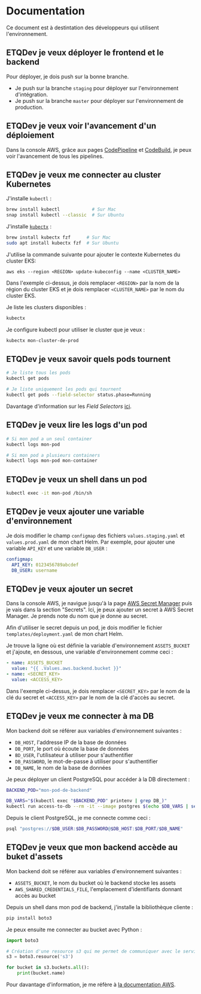 # Documentation

Ce document est à destintation des développeurs qui utilisent l'environnement.

## ETQDev je veux déployer le frontend et le backend

Pour déployer, je dois push sur la bonne branche.

- Je push sur la branche `staging` pour déployer sur l'environnement
  d'intégration.
- Je push sur la branche `master` pour déployer sur l'environnement de
  production.

## ETQDev je veux voir l'avancement d'un déploiement

Dans la console AWS, grâce aux pages [CodePipeline](https://console.aws.amazon.com/codesuite/codepipeline/pipelines) et [CodeBuild](https://console.aws.amazon.com/codesuite/codebuild/projects), je peux voir l'avancement de tous les pipelines.


## ETQDev je veux me connecter au cluster Kubernetes

J'installe `kubectl` :

```bash
brew install kubectl            # Sur Mac
snap install kubectl --classic  # Sur Ubuntu
```

J'installe [`kubectx`](https://github.com/ahmetb/kubectx) :

```bash
brew install kubectx fzf      # Sur Mac
sudo apt install kubectx fzf  # Sur Ubuntu
```

J'utilise la commande suivante pour ajouter le contexte Kubernetes du cluster EKS:

```
aws eks --region <REGION> update-kubeconfig --name <CLUSTER_NAME>
```

Dans l'exemple ci-dessus, je dois remplacer `<REGION>` par la nom de la région du cluster EKS et je dois remplacer `<CLUSTER_NAME>` par le nom du cluster EKS.

Je liste les clusters disponibles :

```bash
kubectx
```

Je configure kubectl pour utiliser le cluster que je veux :

```bash
kubectx mon-cluster-de-prod
```

## ETQDev je veux savoir quels pods tournent

```bash
# Je liste tous les pods
kubectl get pods

# Je liste uniquement les pods qui tournent
kubectl get pods --field-selector status.phase=Running
```

Davantage d'information sur les _Field Selectors_ [ici](https://kubernetes.io/docs/concepts/overview/working-with-objects/field-selectors/).

## ETQDev je veux lire les logs d'un pod

```bash
# Si mon pod a un seul container
kubectl logs mon-pod

# Si mon pod a plusieurs containers
kubectl logs mon-pod mon-container
```

## ETQDev je veux un shell dans un pod

```bash
kubectl exec -it mon-pod /bin/sh
```

## ETQDev je veux ajouter une variable d'environnement

Je dois modifier le champ `configmap` des fichiers `values.staging.yaml` et
`values.prod.yaml` de mon chart Helm. Par exemple, pour ajouter une variable
`API_KEY` et une variable `DB_USER` :

```yaml
configmap:
  API_KEY: 0123456789abcdef
  DB_USER: username
```

## ETQDev je veux ajouter un secret

Dans la console AWS, je navigue jusqu'à la page [AWS Secret Manager](https://console.aws.amazon.com/secretsmanager/) puis je vais dans la section "Secrets". Ici, je peux ajouter un
secret à AWS Secret Manager. Je prends note du nom que je donne au secret.

Afin d'utiliser le secret depuis un pod, je dois modifier le fichier
`templates/deployment.yaml` de mon chart Helm.

Je trouve la ligne où est définie la variable d'environnement `ASSETS_BUCKET` et j'ajoute, en dessous, une variable d'environnement comme ceci :

```yaml
- name: ASSETS_BUCKET
  value: "{{ .Values.aws.backend.bucket }}"
- name: <SECRET_KEY>
  value: <ACCESS_KEY>
```

Dans l'exemple ci-dessus, je dois remplacer `<SECRET_KEY>` par le nom de la clé du secret et `<ACCESS_KEY>` par le nom de la clé d'accès au secret.

## ETQDev je veux me connecter à ma DB

Mon backend doit se référer aux variables d'environnement suivantes :

- `DB_HOST`, l'addresse IP de la base de données
- `DB_PORT`, le port où écoute la base de données
- `BD_USER`, l'utilisateur à utiliser pour s'authentifier
- `DB_PASSWORD`, le mot-de-passe à utiliser pour s'authentifier
- `DB_NAME`, le nom de la base de données

Je peux déployer un client PostgreSQL pour accéder à la DB directement :

```bash
BACKEND_POD="mon-pod-de-backend"

DB_VARS="$(kubectl exec "$BACKEND_POD" printenv | grep DB_)"
kubectl run access-to-db --rm -it --image postgres $(echo $DB_VARS | sed -e 's/^/--env=/') -- bash
```

Depuis le client PostgreSQL, je me connecte comme ceci :

```bash
psql "postgres://$DB_USER:$DB_PASSWORD@$DB_HOST:$DB_PORT/$DB_NAME"
```

## ETQDev je veux que mon backend accède au buket d'assets

Mon backend doit se référer aux variables d'environnement suivantes :

- `ASSETS_BUCKET`, le nom du bucket où le backend stocke les assets
- `AWS_SHARED_CREDENTIALS_FILE`, l'emplacement d'identifiants donnant accès au bucket


Depuis un shell dans mon pod de backend, j'installe la bibliothèque cliente :

```bash
pip install boto3
```

Je peux ensuite me connecter au bucket avec Python :

```python
import boto3

# Création d'une resource s3 qui me permet de communiquer avec le service s3
s3 = boto3.resource('s3')

for bucket in s3.buckets.all():
    print(bucket.name)
```

Pour davantage d'information, je me réfère à [la documentation AWS](https://boto3.amazonaws.com/v1/documentation/api/latest/guide/quickstart.html).
